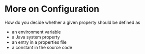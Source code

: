 # More on Configuration

How do you decide whether a given property should be defined as
* an environment variable
* a Java system property
* an entry in a properties file
* a constant in the source code
